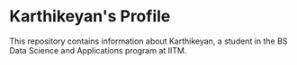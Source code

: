 # Karthikeyan's Profile

This repository contains information about Karthikeyan, a student in the BS Data Science and Applications program at IITM.